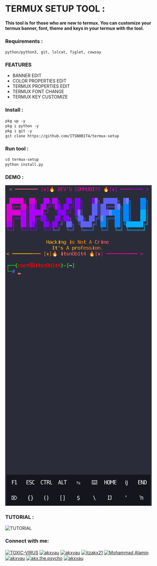 # TERMUX SETUP TOOL :

#### This tool is for those who are new to termux. You can customize your termux banner, font, theme and keys in your termux with the tool.

<h3 align="left">Requirements :</h3>

````
python/python3, git, lolcat, figlet, cowsay
````

### FEATURES
* BANNER EDIT
* COLOR PROPERTIES EDIT
* TERMUX PROPERTIES EDIT
* TERMUX FONT CHANGE
* TERMUX KEY CUSTOMIZE 

<h3 align="left">Install :</h3>

````
pkg up -y
pkg i python -y
pkg i git -y
git clone https://github.com/ITSN0B1T4/termux-setup
````

<h3 align="left">Run tool :</h3>

````
cd termux-setup
python install.py
````
### DEMO :

![DEMO](https://raw.githubusercontent.com/ITSN0B1T4/termux-setup/main/demo.png)


### TUTORIAL :

![TUTORIAL](https://github.com/ITSN0B1T4/termux-setup/raw/main/.tutorial.GIF)

<h3 align="left">Connect with me:</h3>
<p align="left">
<a href="https://fb.com/toxicvirus21" target="blank"><img align="center" src="https://raw.githubusercontent.com/rahuldkjain/github-profile-readme-generator/master/src/images/icons/Social/facebook.svg" alt="TOXIC-VIRUS" height="30" width="40" /></a>
<a href="https://codepen.io/akxvau" target="blank"><img align="center" src="https://raw.githubusercontent.com/rahuldkjain/github-profile-readme-generator/master/src/images/icons/Social/codepen.svg" alt="akxvau" height="30" width="40" /></a>
<a href="https://dev.to/akxvau" target="blank"><img align="center" src="https://raw.githubusercontent.com/rahuldkjain/github-profile-readme-generator/master/src/images/icons/Social/devto.svg" alt="akxvau" height="30" width="40" /></a>
<a href="https://twitter.com/itzakx21" target="blank"><img align="center" src="https://raw.githubusercontent.com/rahuldkjain/github-profile-readme-generator/master/src/images/icons/Social/twitter.svg" alt="itzakx21" height="30" width="40" /></a>
<a href="https://www.facebook.com/groups/dcbd.official/?ref=share" target="blank"><img align="center" src="https://raw.githubusercontent.com/rahuldkjain/github-profile-readme-generator/master/src/images/icons/Social/facebook.svg" alt="Mohammad Alamin" height="30" width="40" /></a>
<a href="https://stackoverflow.com/users/19373621/akxvau" target="blank"><img align="center" src="https://raw.githubusercontent.com/rahuldkjain/github-profile-readme-generator/master/src/images/icons/Social/stack-overflow.svg" alt="akxvau" height="30" width="40" /></a>
<a href="https://fb.com/akxvai" target="blank"><img align="center" src="https://raw.githubusercontent.com/rahuldkjain/github-profile-readme-generator/master/src/images/icons/Social/facebook.svg" alt="akx.the.psycho" height="30" width="40" /></a>
<a href="https://instagram.com/ITSN0B1T4" target="blank"><img align="center" src="https://raw.githubusercontent.com/rahuldkjain/github-profile-readme-generator/master/src/images/icons/Social/instagram.svg" alt="akxvau" height="30" width="40" /></a>
</p>
